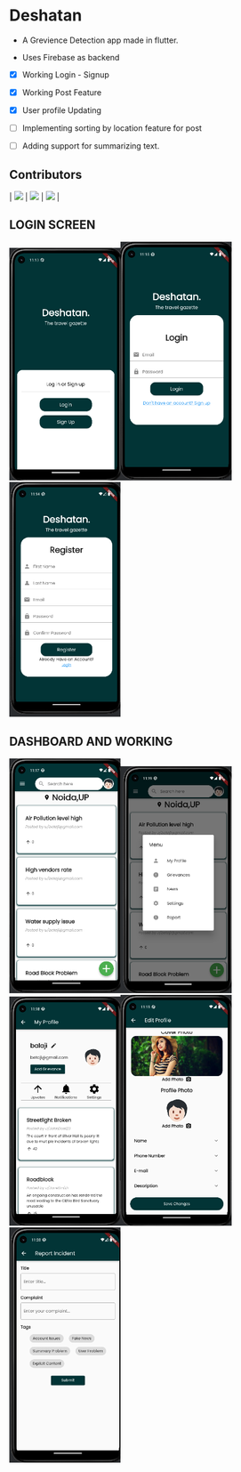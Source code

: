 # Deshatan

- A Grevience Detection app made in flutter.

- Uses Firebase as backend 

- [x] Working Login - Signup

- [x] Working Post Feature

- [x] User profile Updating

- [ ] Implementing sorting by location feature for post

- [ ] Adding support for summarizing text.


## Contributors

| [<img src="https://github.com/SHAY2407.png?size=50" width="50"/>](https://github.com/SHAY2407) | [<img src="https://github.com/Balajithegr8.png?size=50" width="50"/>](https://github.com/Balajithegr8) | [<img src="https://github.com/Dhruvch1244.png?size=50" width="50"/>](https://github.com/Dhruvch1244) |  

## LOGIN SCREEN  

<img src="images/index.png?size=200" width="200"/><img src="images/signin.png?size=200" width="200"/><img src="images/signup.png?size=200" width="200"/>

## DASHBOARD AND WORKING

<img src="images/Dashboard.png?size=200" width="200"/><img src="images/Navigation.png?size=200" width="200"/><img src="images/Myprofile.png?size=200" width="200"/><img src="images/Editprofile.png?size=200" width="200"/><img src="images/Report.png?size=200" width="200"/>
